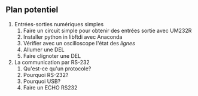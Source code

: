 ## Plan potentiel

1. Entrées-sorties numériques simples
   1. Faire un circuit simple pour obtenir des entrées sortie avec UM232R
   2. Installer python in libftdi avec Anaconda
   3. Vérifier avec un oscilloscope l'état des *lignes*
   4. Allumer une DEL
   5. Faire clignoter une DEL
2. La communication par RS-232
   1. Qu'est-ce qu'un protocole?
   2. Pourquoi RS-232?
   3. Pourquoi USB?
   4. Faire un ECHO RS232